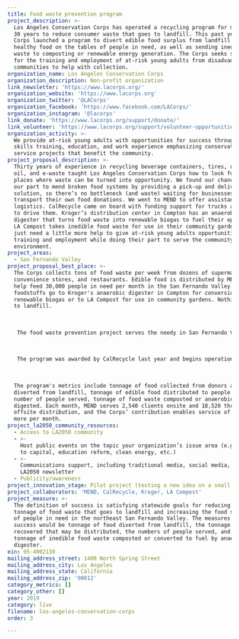 ```yaml
---
title: Food waste prevention program
project_description: >-
  Los Angeles Conservation Corps has operated a recycling program for more than
  30 years to reduce consumer waste that goes to landfill. This past year, the
  Corps launched a program to divert edible food surplus from landfill and put
  healthy food on the tables of people in need, as well as sending inedible food
  waste to composting or renewable energy generation. The Corps seeks support
  for the training and employment of at-risk young adults from disadvantaged
  communities to help with collection.
organization_name: Los Angeles Conservation Corps
organization_description: Non-profit organization
link_newsletter: 'https://www.lacorps.org/'
organization_website: 'https://www.lacorps.org'
organization_twitter: '@LACorps'
organization_facebook: 'https://www.facebook.com/LACorps/'
organization_instagram: '@lacorps'
link_donate: 'https://www.lacorps.org/support/donate/'
link_volunteer: 'https://www.lacorps.org/support/volunteer-opportunities/'
organization_activity: >-
  We provide at-risk young adults with opportunities for success through job
  skills training, education, and work experience emphasizing conservation and
  service projects that benefit the community.
project_proposal_description: >-
  Thirty years of experience in recycling beverage containers, tires, used motor
  oil, and e-waste taught Los Angeles Conservation Corps how to look for other
  places where waste can be turned into opportunity. We found our chance to do
  our part to mend broken food systems by providing a pick-up and delivery
  solution, so there’s no bottleneck (and waste) waiting for businesses to
  transport their own food donations. We went to MEND to offer assistance with
  logistics. CalRecycle came on board with funding support for trucks and people
  to drive them. Kroger’s distribution center in Compton has an anaerobic
  digester that turns food waste into renewable biogas to fuel their operations.
  LA Compost takes inedible food waste for use in their community gardens. We
  just need a little more help to give at-risk young adults opportunities for
  training and employment while doing their part to serve the community and the
  environment.
project_areas:
  - San Fernando Valley
project_proposal_best_place: >-
  The Corps collects tons of food waste per week from dozens of supermarkets,
  convenience stores, and restaurants. Edible food is distributed by MEND to
  help feed 30,000 people in need per month in the San Fernando Valley. Inedible
  foodstuffs go to Kroger's anaerobic digester in Compton for conversion to
  renewable biogas or to LA Compost for use in community gardens. Nothing goes
  to landfill.
   
   
   
   The food waste prevention project serves the needy in San Fernando Valley, centering on the MEND food bank in Pacoima. Los Angeles has the largest food insecure population in America with 1.3 million residents of the County struggling to put food on the table. At MEND, 35% of clients are fully dependent upon the food bank. The residents of Pacoima are 90% Latino. It’s a low-income/disadvantaged community.
   
   
   
   The program was awarded by CalRecycle last year and begins operations this year. It will be an ongoing program, so long as funding is available.
   
   
   
  The program's metrics include tonnage of food collected from donors and thus
  diverted from landfill, tonnage of edible food distributed to people in need,
  number of people served, tonnage of food waste composted or anaerobically
  digested. Each month, MEND serves 2,540 clients onsite and 18,520 through
  offsite distribution, and the Corps’ contribution enables service of 10,000
  more per month.
project_la2050_community_resources:
  - Access to LA2050 community
  - >-
    Host public events on the topic your organization’s issue area (e.g. access
    to capital, education reform, clean energy, etc.) 
  - >-
    Communications support, including traditional media, social media, and
    LA2050 newsletter
  - Publicity/awareness
project_innovation_stage: Pilot project (testing a new idea on a small scale to prove feasibility)
project_collaborators: 'MEND, CalRecycle, Kroger, LA Compost'
project_measure: >-
  The definition of success is satisfying statewide goals for reducing the
  tonnage of food waste that goes to landfill and increasing the food security
  of people in need in the northeast San Fernando Valley. The measures of
  success would be tonnage of food diverted from landfill, the tonnage of food
  recovered that may be distributed, the numbers of people served, and the
  tonnage of inedible food waste composted or converted to fuel by anaerobic
  digester.
ein: 95-4002138
mailing_address_street: 1400 North Spring Street
mailing_address_city: Los Angeles
mailing_address_state: California
mailing_address_zip: '90012'
category_metrics: []
category_other: []
year: 2019
category: live
filename: los-angeles-conservation-corps
order: 3

---
```

